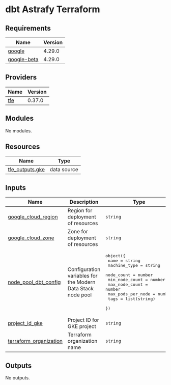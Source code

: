 # dbt Astrafy Terraform

<!-- BEGINNING OF PRE-COMMIT-TERRAFORM DOCS HOOK -->

<!-- END OF PRE-COMMIT-TERRAFORM DOCS HOOK -->

<!-- BEGIN_TF_DOCS -->
## Requirements

| Name | Version |
|------|---------|
| <a name="requirement_google"></a> [google](#requirement\_google) | 4.29.0 |
| <a name="requirement_google-beta"></a> [google-beta](#requirement\_google-beta) | 4.29.0 |

## Providers

| Name | Version |
|------|---------|
| <a name="provider_tfe"></a> [tfe](#provider\_tfe) | 0.37.0 |

## Modules

No modules.

## Resources

| Name | Type |
|------|------|
| [tfe_outputs.gke](https://registry.terraform.io/providers/hashicorp/tfe/latest/docs/data-sources/outputs) | data source |

## Inputs

| Name | Description | Type | Default | Required |
|------|-------------|------|---------|:--------:|
| <a name="input_google_cloud_region"></a> [google\_cloud\_region](#input\_google\_cloud\_region) | Region for deployment of resources | `string` | n/a | yes |
| <a name="input_google_cloud_zone"></a> [google\_cloud\_zone](#input\_google\_cloud\_zone) | Zone for deployment of resources | `string` | n/a | yes |
| <a name="input_node_pool_dbt_config"></a> [node\_pool\_dbt\_config](#input\_node\_pool\_dbt\_config) | Configuration variables for the Modern Data Stack node pool | <pre>object({<br>    name              = string<br>    machine_type      = string<br>    node_count        = number<br>    min_node_count    = number<br>    max_node_count    = number<br>    max_pods_per_node = number<br>    tags              = list(string)<br>  })</pre> | n/a | yes |
| <a name="input_project_id_gke"></a> [project\_id\_gke](#input\_project\_id\_gke) | Project ID for GKE project | `string` | n/a | yes |
| <a name="input_terraform_organization"></a> [terraform\_organization](#input\_terraform\_organization) | Terraform organization name | `string` | n/a | yes |

## Outputs

No outputs.
<!-- END_TF_DOCS -->
